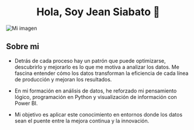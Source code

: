 <div align="center">
<h1 align="center">Hola, Soy Jean Siabato 👋</h1>
</div>
<!--<img src="file:///C:/Users/JeanN/OneDrive/Im%C3%A1genes/Blue%20Green%20Geometric%20Company%20LinkedIn%20Banner.png">--!>

![Mi imagen]("https://file:///C:/Users/JeanN/OneDrive/Im%C3%A1genes/Blue%20Green%20Geometric%20Company%20LinkedIn%20Banner.png")
## Sobre mi

-  Detrás de cada proceso hay un patrón que puede optimizarse, descubrirlo y mejorarlo es lo que me motiva a analizar los datos. Me fascina entender cómo los datos transforman la eficiencia de cada línea de producción y mejoran los resultados.

- En mi formación en análisis de datos, he reforzado mi pensamiento lógico, programación en Python y visualización de información con Power BI. 

- Mi objetivo es aplicar este conocimiento en entornos donde los datos sean el puente entre la mejora continua y la innovación.

<br>
<!--
**DarthQuinn/darthQuinn** is a ✨ _special_ ✨ repository because its `README.md` (this file) appears on your GitHub profile.

Here are some ideas to get you started:

- 🔭 I’m currently working on ...
- 🌱 I’m currently learning ...
- 👯 I’m looking to collaborate on ...
- 🤔 I’m looking for help with ...
- 💬 Ask me about ...
- 📫 How to reach me: ...
- 😄 Pronouns: ...
- ⚡ Fun fact: ...
-->
